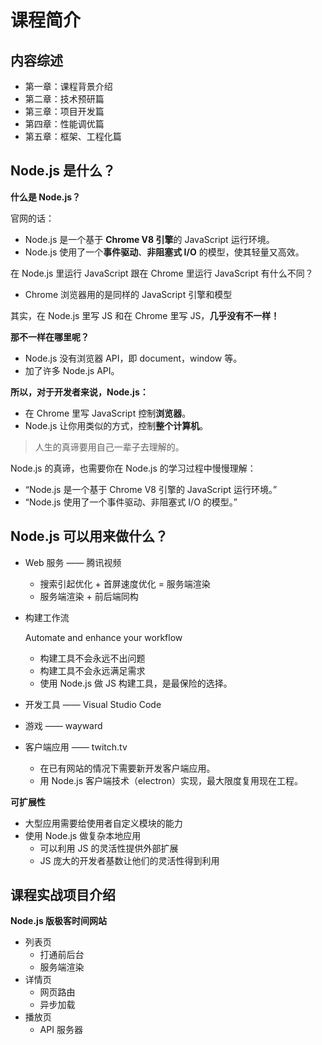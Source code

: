 # 课程简介

## 内容综述

- 第一章：课程背景介绍
- 第二章：技术预研篇
- 第三章：项目开发篇
- 第四章：性能调优篇
- 第五章：框架、工程化篇

## Node.js 是什么？

**什么是 Node.js？**

官网的话：

- Node.js 是一个基于 **Chrome V8 引擎**的 JavaScript 运行环境。
- Node.js 使用了一个**事件驱动**、**非阻塞式 I/O** 的模型，使其轻量又高效。

在 Node.js 里运行 JavaScript 跟在 Chrome 里运行 JavaScript 有什么不同？

- Chrome 浏览器用的是同样的 JavaScript 引擎和模型

其实，在 Node.js 里写 JS 和在 Chrome 里写 JS，**几乎没有不一样！**

**那不一样在哪里呢？**

- Node.js 没有浏览器 API，即 document，window 等。
- 加了许多 Node.js API。

**所以，对于开发者来说，Node.js：**

- 在 Chrome 里写 JavaScript 控制**浏览器**。
- Node.js 让你用类似的方式，控制**整个计算机**。

> 人生的真谛要用自己一辈子去理解的。

Node.js 的真谛，也需要你在 Node.js 的学习过程中慢慢理解：

- “Node.js 是一个基于 Chrome V8 引擎的 JavaScript 运行环境。”
- “Node.js 使用了一个事件驱动、非阻塞式 I/O 的模型。”

## Node.js 可以用来做什么？

- Web 服务 —— 腾讯视频

  - 搜索引起优化 + 首屏速度优化 = 服务端渲染
  - 服务端渲染 + 前后端同构

- 构建工作流

  Automate and enhance your workflow

  - 构建工具不会永远不出问题
  - 构建工具不会永远满足需求
  - 使用 Node.js 做 JS 构建工具，是最保险的选择。

- 开发工具 —— Visual Studio Code

- 游戏 —— wayward

- 客户端应用 —— twitch.tv

  - 在已有网站的情况下需要新开发客户端应用。
  - 用 Node.js 客户端技术（electron）实现，最大限度复用现在工程。

**可扩展性**

- 大型应用需要给使用者自定义模块的能力
- 使用 Node.js 做复杂本地应用
  - 可以利用 JS 的灵活性提供外部扩展
  - JS 庞大的开发者基数让他们的灵活性得到利用

## 课程实战项目介绍

**Node.js 版极客时间网站**

- 列表页
  - 打通前后台
  - 服务端渲染
- 详情页
  - 网页路由
  - 异步加载
- 播放页
  - API 服务器

